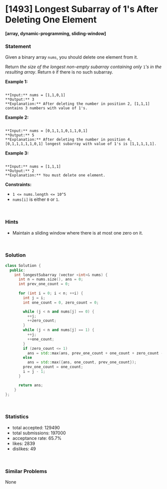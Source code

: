 # [1493] Longest Subarray of 1's After Deleting One Element

**[array, dynamic-programming, sliding-window]**

### Statement

Given a binary array `nums`, you should delete one element from it.

Return *the size of the longest non-empty subarray containing only* `1`*'s in the resulting array*. Return `0` if there is no such subarray.


**Example 1:**

```

**Input:** nums = [1,1,0,1]
**Output:** 3
**Explanation:** After deleting the number in position 2, [1,1,1] contains 3 numbers with value of 1's.

```

**Example 2:**

```

**Input:** nums = [0,1,1,1,0,1,1,0,1]
**Output:** 5
**Explanation:** After deleting the number in position 4, [0,1,1,1,1,1,0,1] longest subarray with value of 1's is [1,1,1,1,1].

```

**Example 3:**

```

**Input:** nums = [1,1,1]
**Output:** 2
**Explanation:** You must delete one element.

```

**Constraints:**
* `1 <= nums.length <= 10^5`
* `nums[i]` is either `0` or `1`.


<br />

### Hints

- Maintain a sliding window where there is at most one zero on it.

<br />

### Solution

```cpp
class Solution {
  public:
    int longestSubarray (vector <int>& nums) {
      int n = nums.size(), ans = 0;
      int prev_one_count = 0;
      
      for (int i = 0; i < n; ++i) {
        int j = i;
        int one_count = 0, zero_count = 0;

        while (j < n and nums[j] == 0) {
          ++j;
          ++zero_count;
        }
        while (j < n and nums[j] == 1) {
          ++j;
          ++one_count;
        }
        if (zero_count <= 1)
          ans = std::max(ans, prev_one_count + one_count + zero_count - 1);
        else
          ans = std::max({ans, one_count, prev_one_count});
        prev_one_count = one_count;
        i = j - 1;
      }

      return ans;
    }
};
```

<br />

### Statistics

- total accepted: 129490
- total submissions: 197000
- acceptance rate: 65.7%
- likes: 2839
- dislikes: 49

<br />

### Similar Problems

None
